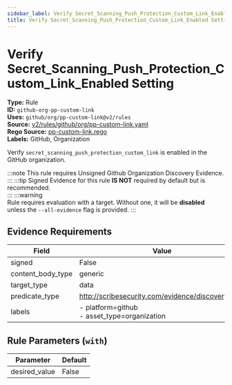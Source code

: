 ```yaml
---
sidebar_label: Verify Secret_Scanning_Push_Protection_Custom_Link_Enabled Setting
title: Verify Secret_Scanning_Push_Protection_Custom_Link_Enabled Setting
---  
```

# Verify Secret_Scanning_Push_Protection_Custom_Link_Enabled Setting  
**Type:** Rule  
**ID:** `github-org-pp-custom-link`  
**Uses:** `github/org/pp-custom-link@v2/rules`  
**Source:** [v2/rules/github/org/pp-custom-link.yaml](https://github.com/scribe-public/sample-policies/blob/main/v2/rules/github/org/pp-custom-link.yaml)  
**Rego Source:** [pp-custom-link.rego](https://github.com/scribe-public/sample-policies/blob/main/v2/rules/github/org/pp-custom-link.rego)  
**Labels:** GitHub, Organization  

Verify `secret_scanning_push_protection_custom_link` is enabled in the GitHub organization.

:::note 
This rule requires Unsigned Github Organization Discovery Evidence.  
::: 
:::tip 
Signed Evidence for this rule **IS NOT** required by default but is recommended.  
::: 
:::warning  
Rule requires evaluation with a target. Without one, it will be **disabled** unless the `--all-evidence` flag is provided.
::: 

## Evidence Requirements  
| Field | Value |
|-------|-------|
| signed | False |
| content_body_type | generic |
| target_type | data |
| predicate_type | http://scribesecurity.com/evidence/discovery/v0.1 |
| labels | - platform=github<br/>- asset_type=organization |

## Rule Parameters (`with`)  
| Parameter | Default |
|-----------|---------|
| desired_value | False |
